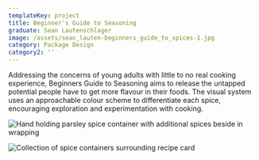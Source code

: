 ```yaml
---
templateKey: project
title: Beginner's Guide to Seasoning
graduate: Sean Lautenschlager
image: /assets/sean_lauten-beginners_guide_to_spices-1.jpg
category: Package Design
category2: ''
---
```

Addressing the concerns of young adults with little to no real cooking experience, Beginners Guide to Seasoning aims to release the untapped potential people have to get more flavour in their foods. The visual system uses an approachable colour scheme to differentiate each spice, encouraging exploration and experimentation with cooking.

![Hand holding parsley spice container with additional spices beside in wrapping](/assets/sean_lauten-beginners_guide_to_spices-2.jpg)

![Collection of spice containers surrounding recipe card](/assets/sean_lauten-beginners_guide_to_spices-3.jpg)
